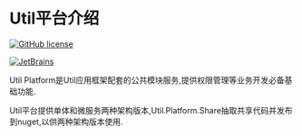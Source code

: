 # Util平台介绍

[![GitHub license](https://img.shields.io/badge/license-MIT-blue.svg)](https://mit-license.org/)

<a href="https://www.jetbrains.com/?from=Util" target="_blank">
    <img src="https://github.com/dotnetcore/Home/blob/master/img/jetbrains.svg" title="JetBrains" />
</a>

Util Platform是Util应用框架配套的公共模块服务,提供权限管理等业务开发必备基础功能.

Util平台提供单体和微服务两种架构版本,Util.Platform.Share抽取共享代码并发布到nuget,以供两种架构版本使用.